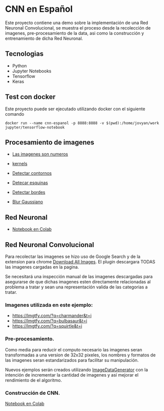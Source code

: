 # CNN en Español

Este proyecto contiene una demo sobre la implementación de una Red Neuronal Convolucional,
se muestra el proceso desde la recolección de imagenes, pre-procesamiento de la data,
asi como la construcción y entrenamiento de dicha Red Neuronal.

## Tecnologias
- Python
- Jupyter Notebooks
- Tensorflow
- Keras

## Test con docker
Este proyecto puede ser ejecutado utilizando docker con el siguiente comando
```
docker run --name cnn-espanol -p 8888:8888 -v $(pwd):/home/jovyan/work jupyter/tensorflow-notebook
```

## Procesamiento de imagenes
- [Las imagenes son numeros](https://colab.research.google.com/github/adawolfs/CNN_en_espanol/blob/master/notebooks/image-processing/1_images_numbers.ipynb)

- [kernels](https://colab.research.google.com/github/adawolfs/CNN_en_espanol/blob/master/notebooks/image-processing/2_image_filters.ipynb)


- [Detectar contornos](https://colab.research.google.com/github/adawolfs/CNN_en_espanol/blob/master/notebooks/image-processing/3_contour_detection.ipynb)


- [Detecar esquinas](https://colab.research.google.com/github/adawolfs/CNN_en_espanol/blob/master/notebooks/image-processing/4_corner_detection.ipynb)


- [Detectar bordes ](https://colab.research.google.com/github/adawolfs/CNN_en_espanol/blob/master/notebooks/image-processing/5_1_edge_detection.ipynb)


- [Blur Gaussiano](https://colab.research.google.com/github/adawolfs/CNN_en_espanol/blob/master/notebooks/image-processing/5_2_gaussian_blur.ipynb)

## Red Neuronal

- [Notebook en Colab](https://colab.research.google.com/github/adawolfs/CNN_en_espanol/blob/master/notebooks/basic_classification.ipynb)

## Red Neuronal Convolucional

Para recolectar las imagenes se hizo uso de Google Search y de la extension para chrome [Download All Images](https://chrome.google.com/webstore/detail/download-all-images/ifipmflagepipjokmbdecpmjbibjnakm). El plugin descargara TODAS las imagenes cargadas en la pagina.

Se necesitará una inspección manual de las imagenes descargadas para asegurarse de que dichas imagenes esten directamente relacionadas al problema a tratar y sean una representación valida de las categorias a tratar.

### Imagenes utilizada en este ejemplo: 
- https://lmgtfy.com/?q=charmander&t=i
- https://lmgtfy.com/?q=bulbasaur&t=i
- https://lmgtfy.com/?q=squirtle&t=i

### Pre-procesamiento.
Como media para reducir el computo necesario las imagenes seran transformadas a una version de 32x32 pixeles, los nombres y formatos de las imagenes seran estandarizados para facilitar su manipulación.

Nuevos ejemplos serán creados utilizando [ImageDataGenerator](https://www.tensorflow.org/api_docs/python/tf/keras/preprocessing/image/ImageDataGenerator) con la intención de incrementar la cantidad de imagenes y así mejorar el rendimiento de el algoritmo.

### Construcción de CNN.
[Notebook en Colab](https://colab.research.google.com/github/adawolfs/CNN_en_espanol/blob/master/notebooks/CNN.ipynb)